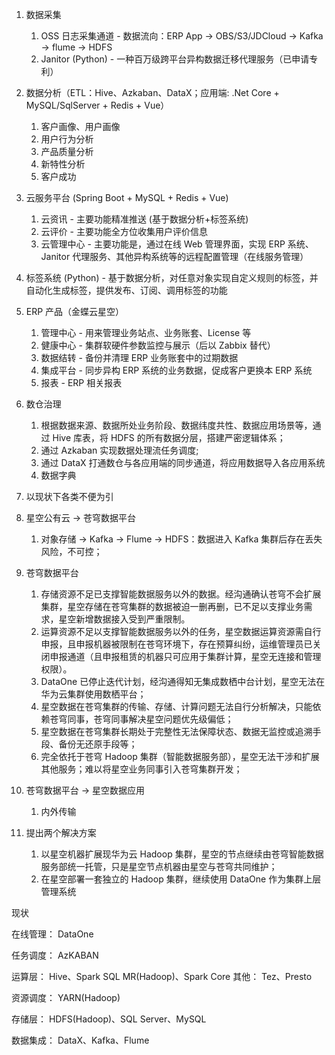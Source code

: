 1. 数据采集

   1. OSS 日志采集通道 - 数据流向：ERP App -> OBS/S3/JDCloud -> Kafka -> flume -> HDFS
   2. Janitor (Python) - 一种百万级跨平台异构数据迁移代理服务（已申请专利）

2. 数据分析（ETL：Hive、Azkaban、DataX；应用端: .Net Core + MySQL/SqlServer + Redis + Vue）

   1. 客户画像、用户画像
   2. 用户行为分析
   3. 产品质量分析
   4. 新特性分析
   5. 客户成功

3. 云服务平台 (Spring Boot + MySQL + Redis + Vue)

   1. 云资讯 - 主要功能精准推送 (基于数据分析+标签系统)
   2. 云评价 - 主要功能全方位收集用户评价信息
   3. 云管理中心 - 主要功能是，通过在线 Web 管理界面，实现 ERP 系统、Janitor 代理服务、其他异构系统等的远程配置管理（在线服务管理）

4. 标签系统 (Python) - 基于数据分析，对任意对象实现自定义规则的标签，并自动化生成标签，提供发布、订阅、调用标签的功能

5. ERP 产品（金蝶云星空）

   1. 管理中心 - 用来管理业务站点、业务账套、License 等
   2. 健康中心 - 集群软硬件参数监控与展示（后以 Zabbix 替代）
   3. 数据结转 - 备份并清理 ERP 业务账套中的过期数据
   4. 集成平台 - 同步异构 ERP 系统的业务数据，促成客户更换本 ERP 系统
   5. 报表 - ERP 相关报表

6. 数仓治理

   1. 根据数据来源、数据所处业务阶段、数据纬度共性、数据应用场景等，通过 Hive 库表，将 HDFS 的所有数据分层，搭建严密逻辑体系；
   2. 通过 Azkaban 实现数据处理流任务调度;
   3. 通过 DataX 打通数仓与各应用端的同步通道，将应用数据导入各应用系统
   4. 数据字典

7. 以现状下各类不便为引

8. 星空公有云 -> 苍穹数据平台

   1. 对象存储 -> Kafka -> Flume -> HDFS：数据进入 Kafka 集群后存在丢失风险，不可控；

9. 苍穹数据平台

   1. 存储资源不足已支撑智能数据服务以外的数据。经沟通确认苍穹不会扩展集群，星空存储在苍穹集群的数据被迫一删再删，已不足以支撑业务需求，星空新增数据接入受到严重限制。
   2. 运算资源不足以支撑智能数据服务以外的任务，星空数据运算资源需自行申报，且申报机器被限制在苍穹环境下，存在预算纠纷，运维管理员已关闭申报通道（且申报租赁的机器只可应用于集群计算，星空无连接和管理权限）。
   3. DataOne 已停止迭代计划，经沟通得知无集成数栖中台计划，星空无法在华为云集群使用数栖平台；
   4. 星空数据在苍穹集群的传输、存储、计算问题无法自行分析解决，只能依赖苍穹同事，苍穹同事解决星空问题优先级偏低；
   5. 星空数据在苍穹集群长期处于完整性无法保障状态、数据无监控或追溯手段、备份无还原手段等；
   6. 完全依托于苍穹 Hadoop 集群（智能数据服务部），星空无法干涉和扩展其他服务；难以将星空业务同事引入苍穹集群开发；

10. 苍穹数据平台 -> 星空数据应用

    1. 内外传输

11. 提出两个解决方案

    1. 以星空机器扩展现华为云 Hadoop 集群，星空的节点继续由苍穹智能数据服务部统一托管，只是星空节点机器由星空与苍穹共同维护；
    2. 在星空部署一套独立的 Hadoop 集群，继续使用 DataOne 作为集群上层管理系统

现状

在线管理：
DataOne

任务调度：
AzKABAN

运算层：
Hive、Spark SQL
MR(Hadoop)、Spark Core
其他： Tez、Presto

资源调度：
YARN(Hadoop)

存储层：
HDFS(Hadoop)、SQL Server、MySQL

数据集成：
DataX、Kafka、Flume

